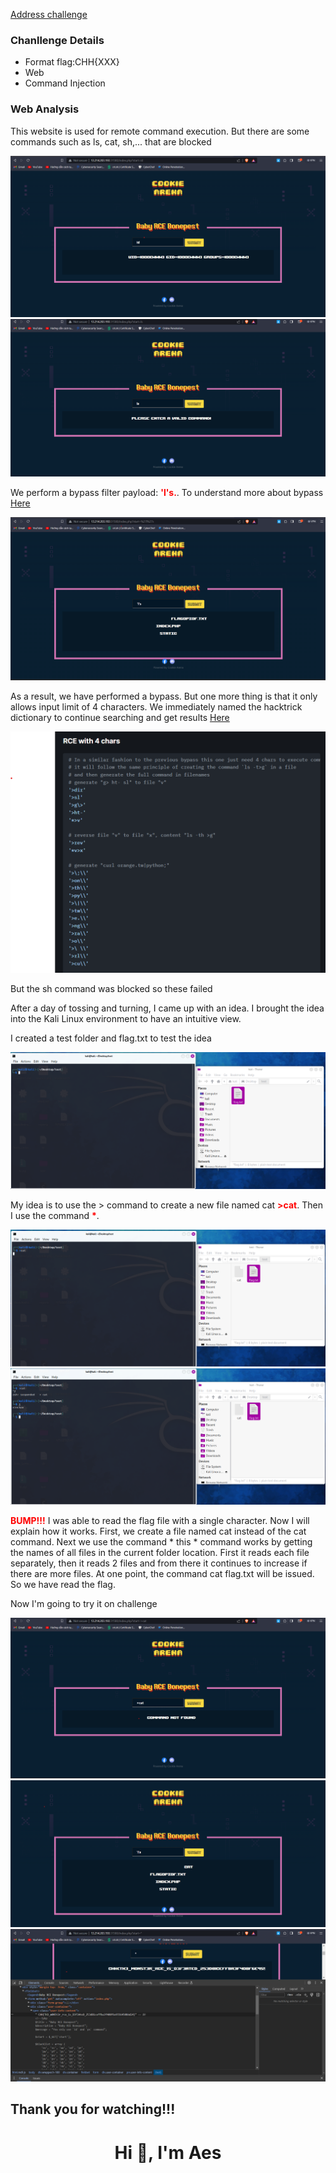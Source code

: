 
 
[Address challenge](https://battle.cookiearena.org/challenges/web/command-limit-length)


### Chanllenge Details
- Format flag:CHH{XXX}
- Web
- Command Injection

### Web Analysis

This website is used for remote command execution. But there are some commands such as ls, cat, sh,... that are blocked


![](/assets/img/writeup/Command-Limit-Length/1.png)
![](/assets/img/writeup/Command-Limit-Length/2.png)

We perform a bypass filter payload: <b style="color:red;">'l's.</b>. To understand more about bypass [Here](https://book.hacktricks.xyz/linux-hardening/bypass-bash-restrictions)

![](/assets/img/writeup/Command-Limit-Length/3.png)

As a result, we have performed a bypass. But one more thing is that it only allows input limit of 4 characters. We immediately named the hacktrick dictionary to continue searching and get results [Here](https://book.hacktricks.xyz/linux-hardening/bypass-bash-restrictions#rce-with-4-chars) 

![](/assets/img/writeup/Command-Limit-Length/4.png)

But the sh command was blocked so these failed

After a day of tossing and turning, I came up with an idea. I brought the idea into the Kali Linux environment to have an intuitive view.

I created a test folder and flag.txt to test the idea

![](/assets/img/writeup/Command-Limit-Length/5.png)


My idea is to use the > command to create a new file named cat <b style="color:red;">>cat</b>. Then I use the command <b style="color:red;">*</b>.

![](/assets/img/writeup/Command-Limit-Length/6.png)
![](/assets/img/writeup/Command-Limit-Length/7.png)

<b style="color:red;">BUMP!!!</b> I was able to read the flag file with a single character. Now I will explain how it works. First, we create a file named cat instead of the cat command. Next we use the command * this * command works by getting the names of all files in the current folder location. First it reads each file separately, then it reads 2 files and from there it continues to increase if there are more files. At one point, the command cat flag.txt will be issued. So we have read the flag.

Now I'm going to try it on challenge 

![](/assets/img/writeup/Command-Limit-Length/8.png)
![](/assets/img/writeup/Command-Limit-Length/9.png)
![](/assets/img/writeup/Command-Limit-Length/10.png)

## Thank you for watching!!!

<h1 align="center">Hi 👋, I'm Aes </h1>





